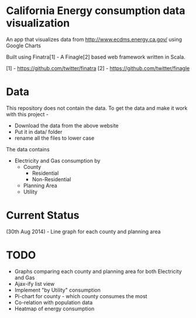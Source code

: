 # California Energy consumption data visualization

An app that visualizes data from http://www.ecdms.energy.ca.gov/ using Google Charts

Built using Finatra[1] - A Finagle[2] based web framework written in Scala.

[1] - https://github.com/twitter/finatra
[2] - https://github.com/twitter/finagle

# Data

This repository does not contain the data. To get the data and make it work with this project -

* Download the data from the above website
* Put it in data/ folder
* rename all the files to lower case

The data contains

* Electricity and Gas consumption by
    * County
        * Residential
        * Non-Residential
    * Planning Area
    * Utility

# Current Status

(30th Aug 2014) - Line graph for each county and planning area

# TODO

* Graphs comparing each county and planning area for both Electricity and Gas
* Ajax-ify list view
* Implement "by Utility" consumption
* Pi-chart for county - which county consumes the most
* Co-relation with population data
* Heatmap of energy consumption